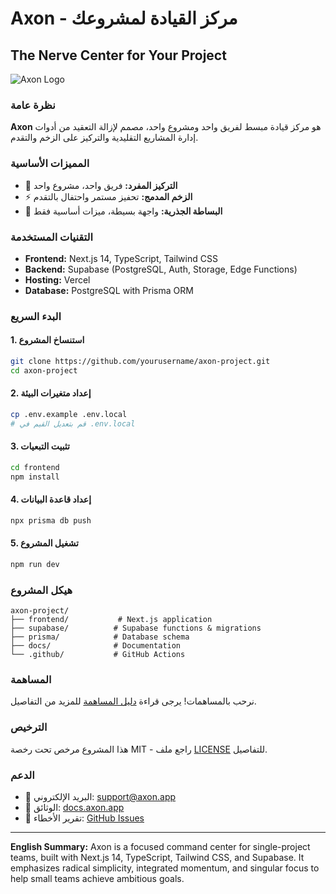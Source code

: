 # Axon - مركز القيادة لمشروعك
## The Nerve Center for Your Project

![Axon Logo](https://via.placeholder.com/200x80/1E40AF/FFFFFF?text=AXON)

### نظرة عامة
**Axon** هو مركز قيادة مبسط لفريق واحد ومشروع واحد، مصمم لإزالة التعقيد من أدوات إدارة المشاريع التقليدية والتركيز على الزخم والتقدم.

### المميزات الأساسية
- 🎯 **التركيز المفرد:** فريق واحد، مشروع واحد
- ⚡ **الزخم المدمج:** تحفيز مستمر واحتفال بالتقدم
- 🎨 **البساطة الجذرية:** واجهة بسيطة، ميزات أساسية فقط

### التقنيات المستخدمة
- **Frontend:** Next.js 14, TypeScript, Tailwind CSS
- **Backend:** Supabase (PostgreSQL, Auth, Storage, Edge Functions)
- **Hosting:** Vercel
- **Database:** PostgreSQL with Prisma ORM

### البدء السريع

#### 1. استنساخ المشروع
```bash
git clone https://github.com/yourusername/axon-project.git
cd axon-project
```

#### 2. إعداد متغيرات البيئة
```bash
cp .env.example .env.local
# قم بتعديل القيم في .env.local
```

#### 3. تثبيت التبعيات
```bash
cd frontend
npm install
```

#### 4. إعداد قاعدة البيانات
```bash
npx prisma db push
```

#### 5. تشغيل المشروع
```bash
npm run dev
```

### هيكل المشروع
```
axon-project/
├── frontend/           # Next.js application
├── supabase/          # Supabase functions & migrations
├── prisma/            # Database schema
├── docs/              # Documentation
└── .github/           # GitHub Actions
```

### المساهمة
نرحب بالمساهمات! يرجى قراءة [دليل المساهمة](CONTRIBUTING.md) للمزيد من التفاصيل.

### الترخيص
هذا المشروع مرخص تحت رخصة MIT - راجع ملف [LICENSE](LICENSE) للتفاصيل.

### الدعم
- 📧 البريد الإلكتروني: support@axon.app
- 📖 الوثائق: [docs.axon.app](https://docs.axon.app)
- 🐛 تقرير الأخطاء: [GitHub Issues](https://github.com/yourusername/axon-project/issues)

---

**English Summary:** Axon is a focused command center for single-project teams, built with Next.js 14, TypeScript, Tailwind CSS, and Supabase. It emphasizes radical simplicity, integrated momentum, and singular focus to help small teams achieve ambitious goals.
